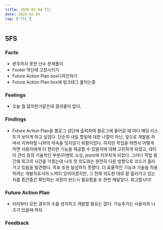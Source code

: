 ```yaml
---
title: 2020-02-04 TIL
date: 2020-02-04
tag: ['TIL']
---
```


## 5FS

### Facts

- 완주하지 못한 선수 문제풀이
- Footer 하단에 고정시키기
- Future Action Plan box디자인하기
- Future Action Plan box에 링크태그 붙이는중

### Feelings

- 오늘 뭘 많이한거같은데 결과물이 없다.

### Findings

- Future Action Plan을 블로그 상단에 출력하여 블로그에 들어갈 때 마다 해당 리스트가 보이게 하고 싶었다. 단순히 내일 할일에 대한 나열이 아닌, 앞으로 개발을 하며서 지켜야할 나와의 약속을 잊지않기 위함이었다. 하지만 작업을 하면서 어떻게 하면 사용자에게 더 편리한 기능을 제공할 수 있을지에 대해 고민하게 되었고, 데이터 관리 등의 기술적인 부분(이벤트 소싱, json)에 치우치게 되었다. 그러다 작업 중간에 회고의 시간을 가졌는데 나의 첫 의도와는 완전히 다른 방향으로 코드가 흘러가고 있음을 발견했다. 목표 또한 달성하지 못했다. 더 효율적인 기능과 기술을 적용하려는 개발자로서의 노력이 있어야겠지만, 그 전에 의도한 대로 잘 흘러가고 있는지를 중간중간 확인하는 과정이 반드시 필요함을 또 한번 깨달았다. 회고합시다!

### Future Action Plan

- 미리부터 모든 경우의 수를 생각하고 개발할 필요는 없다. 기능추가는 사용자의 니즈가 있을때 하자.

### Feedback
